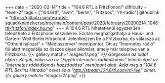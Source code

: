 +++
date = "2020-02-14"
title = "104.6 RTL a FritzFonon!"
difficulty = "level-2"
tags = ["104.6rtl", "avm", "berlin", "Fritzbox", "rtl-radio"]
githublink = "https://github.com/terrorist-squad/knedelverse/tree/main/content/post/2020/february/20200214-1046-rtl-fritzfon/index.hu.md"
+++
A 104.6 RTL hihetetlenül egyszerűen telepíthető a Fritzphone készülékre. Ezután meghallgathatja a Haus- und Garten- Weit Berlin Hitradiont. Jelentkezzen be a Fritzboxba, és válassza az "Otthoni hálózat" > "Médiaszerver" menüpontot. Ott az "Internetes rádió" fül alatt megtalálja az összes olyan állomást, amely már telepítve van a Fritzboxra.
{{< gallery match="images/1/*.png" >}}
Görgessen az oldal aljára. Kérjük, válassza az "Egyéb internetes rádióállomás" lehetőséget az "Internetes rádióállomás hozzáadása" menüpont alatt. Adja meg a "104.6 RTL Berlins Hitradio" nevet és a "http://stream.104.6rtl.com/rtl-live" címet.
{{< gallery match="images/2/*.png" >}}
